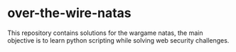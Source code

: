 # over-the-wire-natas
This repository contains solutions for the wargame natas, the main objective is to learn python scripting while solving web security challenges.

